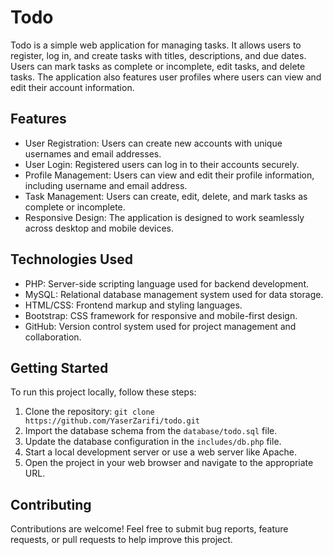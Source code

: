 # Todo

Todo is a simple web application for managing tasks. It allows users to register, log in, and create tasks with titles, descriptions, and due dates. Users can mark tasks as complete or incomplete, edit tasks, and delete tasks. The application also features user profiles where users can view and edit their account information.

## Features

- User Registration: Users can create new accounts with unique usernames and email addresses.
- User Login: Registered users can log in to their accounts securely.
- Profile Management: Users can view and edit their profile information, including username and email address.
- Task Management: Users can create, edit, delete, and mark tasks as complete or incomplete.
- Responsive Design: The application is designed to work seamlessly across desktop and mobile devices.

## Technologies Used

- PHP: Server-side scripting language used for backend development.
- MySQL: Relational database management system used for data storage.
- HTML/CSS: Frontend markup and styling languages.
- Bootstrap: CSS framework for responsive and mobile-first design.
- GitHub: Version control system used for project management and collaboration.

## Getting Started

To run this project locally, follow these steps:

1. Clone the repository: `git clone https://github.com/YaserZarifi/todo.git`
2. Import the database schema from the `database/todo.sql` file.
3. Update the database configuration in the `includes/db.php` file.
4. Start a local development server or use a web server like Apache.
5. Open the project in your web browser and navigate to the appropriate URL.

## Contributing

Contributions are welcome! Feel free to submit bug reports, feature requests, or pull requests to help improve this project.

